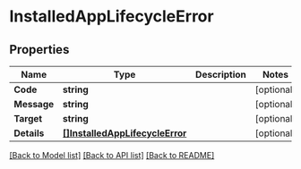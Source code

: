 # InstalledAppLifecycleError

## Properties

Name | Type | Description | Notes
------------ | ------------- | ------------- | -------------
**Code** | **string** |  | [optional] 
**Message** | **string** |  | [optional] 
**Target** | **string** |  | [optional] 
**Details** | [**[]InstalledAppLifecycleError**](InstalledAppLifecycleError.md) |  | [optional] 

[[Back to Model list]](../README.md#documentation-for-models) [[Back to API list]](../README.md#documentation-for-api-endpoints) [[Back to README]](../README.md)


